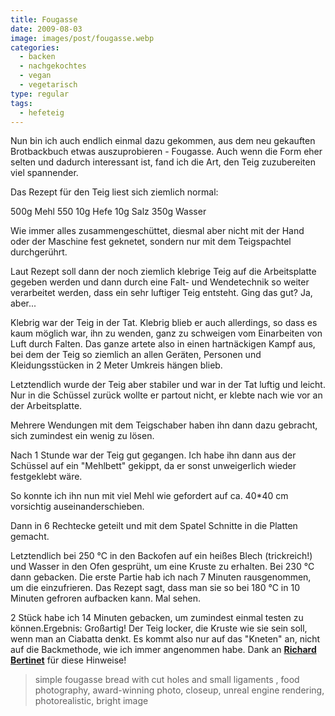 ```yaml
---
title: Fougasse
date: 2009-08-03
image: images/post/fougasse.webp
categories: 
  - backen
  - nachgekochtes
  - vegan
  - vegetarisch
type: regular
tags: 
  - hefeteig
---
```


Nun bin ich auch endlich einmal dazu gekommen, aus dem neu gekauften Brotbackbuch etwas auszuprobieren - Fougasse. Auch wenn die Form eher selten und dadurch interessant ist, fand ich die Art, den Teig zuzubereiten viel spannender.

Das Rezept für den Teig liest sich ziemlich normal:

500g Mehl 550 10g Hefe 10g Salz 350g Wasser

Wie immer alles zusammengeschüttet, diesmal aber nicht mit der Hand oder der Maschine fest geknetet, sondern nur mit dem Teigspachtel durchgerührt.

Laut Rezept soll dann der noch ziemlich klebrige Teig auf die Arbeitsplatte gegeben werden und dann durch eine Falt- und Wendetechnik so weiter verarbeitet werden, dass ein sehr luftiger Teig entsteht. Ging das gut? Ja, aber...

Klebrig war der Teig in der Tat. Klebrig blieb er auch allerdings, so dass es kaum möglich war, ihn zu wenden, ganz zu schweigen vom Einarbeiten von Luft durch Falten. Das ganze artete also in einen hartnäckigen Kampf aus, bei dem der Teig so ziemlich an allen Geräten, Personen und Kleidungsstücken in 2 Meter Umkreis hängen blieb.

Letztendlich wurde der Teig aber stabiler und war in der Tat luftig und leicht. Nur in die Schüssel zurück wollte er partout nicht, er klebte nach wie vor an der Arbeitsplatte.

Mehrere Wendungen mit dem Teigschaber haben ihn dann dazu gebracht, sich zumindest ein wenig zu lösen.

Nach 1 Stunde war der Teig gut gegangen. Ich habe ihn dann aus der Schüssel auf ein "Mehlbett" gekippt, da er sonst unweigerlich wieder festgeklebt wäre.

So konnte ich ihn nun mit viel Mehl wie gefordert auf ca. 40\*40 cm vorsichtig auseinanderschieben.

Dann in 6 Rechtecke geteilt und mit dem Spatel Schnitte in die Platten gemacht.

Letztendlich bei 250 °C in den Backofen auf ein heißes Blech (trickreich!) und Wasser in den Ofen gesprüht, um eine Kruste zu erhalten. Bei 230 °C dann gebacken. Die erste Partie hab ich nach 7 Minuten rausgenommen, um die einzufrieren. Das Rezept sagt, dass man sie so bei 180 °C in 10 Minuten gefroren aufbacken kann. Mal sehen.

2 Stück habe ich 14 Minuten gebacken, um zumindest einmal testen zu können.Ergebnis: Großartig! Der Teig locker, die Kruste wie sie sein soll, wenn man an Ciabatta denkt. Es kommt also nur auf das "Kneten" an, nicht auf die Backmethode, wie ich immer angenommen habe. Dank an **[Richard Bertinet](http://www.amazon.de/dp/3884727117/?tag=googhydr08-21&hvadid=3139443025&ref=pd_sl_9ep9oevncu_e)** für diese Hinweise!

> simple fougasse bread with cut holes and small ligaments , food photography, award-winning photo, closeup, unreal engine rendering, photorealistic, bright image 